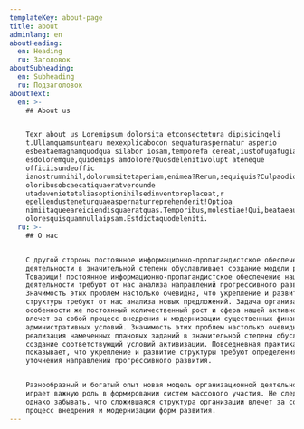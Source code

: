 ```yaml
---
templateKey: about-page
title: about
adminlang: en
aboutHeading:
  en: Heading
  ru: Заголовок
aboutSubheading:
  en: Subheading
  ru: Подзаголовок
aboutText:
  en: >-
    ## About us


    Texr about us Loremipsum dolorsita etconsectetura dipisicingeli
    t.Ullamquamsuntearu mexexplicabocon sequaturaspernatur asperio
    esbeataemagnamquodqua silabor iosam,temporefa cereat,iustofugafugiatvoluptat
    esdoloremque,quidemips amdolore?Quosdelenitivolupt ateneque
    officiisundeoffic
    ianostrumnihil,dolorumsitetaperiam,enimea?Rerum,sequiquis?Culpaodiomaioresd
    oloribusobcaecatiquaeratverounde
    utadevenietetaliasoptionihilsedinventoreplaceat,r 
    epellendusteneturquaeaspernaturreprehenderit!Optioa
    nimiitaqueeareiciendisquaeratquas.Temporibus,molestiae!Qui,beataeautemdignissimosinventoreexercitationemisteillumearumd
    oloresquisquamnullaipsam.Estdictaquodeleniti.
  ru: >-
    ## О нас


    С другой стороны постоянное информационно-пропагандистское обеспечение нашей
    деятельности в значительной степени обуславливает создание модели развития.
    Товарищи! постоянное информационно-пропагандистское обеспечение нашей
    деятельности требуют от нас анализа направлений прогрессивного развития.
    Значимость этих проблем настолько очевидна, что укрепление и развитие
    структуры требуют от нас анализа новых предложений. Задача организации, в
    особенности же постоянный количественный рост и сфера нашей активности
    влечет за собой процесс внедрения и модернизации существенных финансовых и
    административных условий. Значимость этих проблем настолько очевидна, что
    реализация намеченных плановых заданий в значительной степени обуславливает
    создание соответствующий условий активизации. Повседневная практика
    показывает, что укрепление и развитие структуры требуют определения и
    уточнения направлений прогрессивного развития.


    Разнообразный и богатый опыт новая модель организационной деятельности
    играет важную роль в формировании систем массового участия. Не следует,
    однако забывать, что сложившаяся структура организации влечет за собой
    процесс внедрения и модернизации форм развития.
---
```


